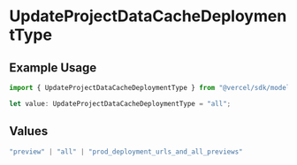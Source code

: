 # UpdateProjectDataCacheDeploymentType

## Example Usage

```typescript
import { UpdateProjectDataCacheDeploymentType } from "@vercel/sdk/models/operations/updateprojectdatacache.js";

let value: UpdateProjectDataCacheDeploymentType = "all";
```

## Values

```typescript
"preview" | "all" | "prod_deployment_urls_and_all_previews"
```